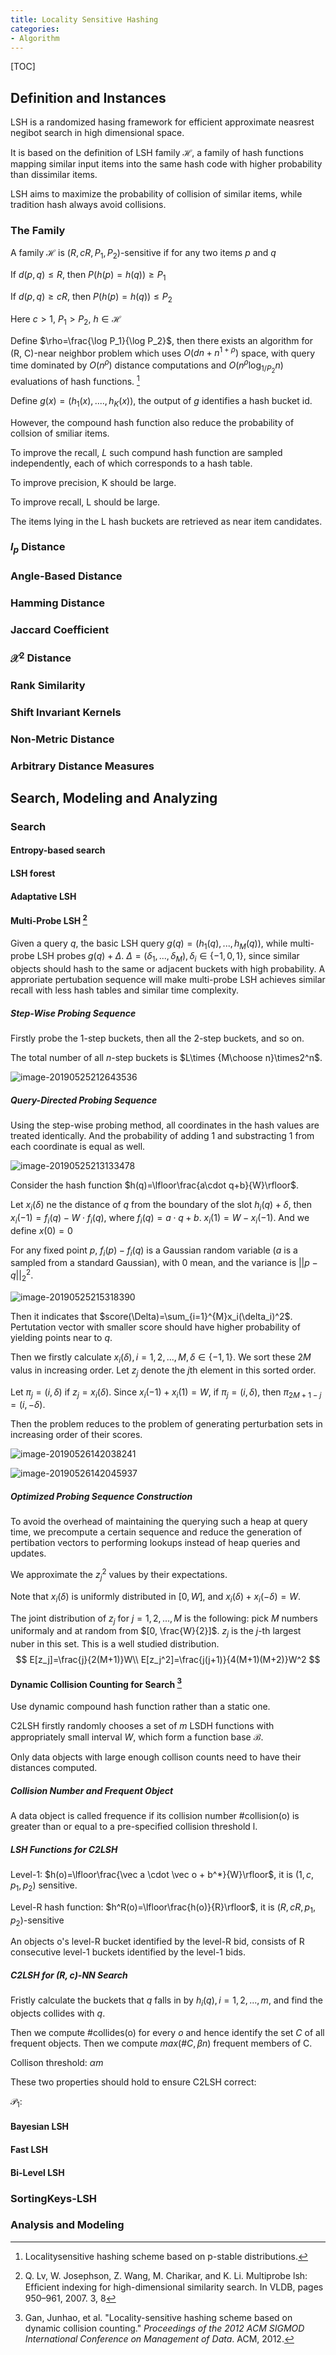 ```yaml
---
title: Locality Sensitive Hashing
categories:
- Algorithm
---
```


[TOC]

## Definition and Instances

LSH is a randomized hasing framework for efficient approximate neasrest negibot search in high dimensional space.

It is based on the definition of LSH family $\mathcal{H}$, a family of hash functions mapping similar input items into the same hash code with higher probability than dissimilar items.

LSH aims to maximize the probability of collision of similar items, while tradition hash always avoid collisions.

### The Family

A family $\mathcal{H}$ is $(R, cR, P_1, P_2)$-sensitive if for any two items $p$ and $q$

If $d(p, q)\le R$, then $P(h(p)=h(q))\ge P_1​$

If $d(p, q)\ge cR$, then $P(h(p)=h(q))\le P_2$

Here $c>1$, $P_1>P_2$, $h\in\mathcal{H}$

Define $\rho=\frac{\log P_1}{\log P_2}$, then there exists an algorithm for (R, C)-near neighbor problem which uses $O(dn+n^{1+\rho})$ space, with query time dominated by $O(n^{\rho})$ distance computations and $O(n^{\rho}\log_{1/P_2}n)$ evaluations of hash functions. [^fn1]

[^fn1]: Localitysensitive hashing scheme based on p-stable distributions.

Define $g(x)=(h_1(x), ...., h_K(x))$, the output of $g$ identifies a hash bucket id.

However, the compound hash function also reduce the probability of collsion of smiliar items.

To improve the recall, $L$ such compund hash function are sampled independently, each of which corresponds to a hash table.



To improve precision, K should be large.

To improve recall, L should be large.

The items lying in the L hash buckets are retrieved as near item candidates.

### $l_p$ Distance

### Angle-Based Distance

### Hamming Distance

### Jaccard Coefficient

### $\mathcal{X}^2$ Distance

### Rank Similarity

### Shift Invariant Kernels

### Non-Metric Distance

### Arbitrary Distance Measures

## Search, Modeling and Analyzing

### Search

#### Entropy-based search

#### LSH forest

#### Adaptative LSH

#### Multi-Probe LSH [^multi-probe-lsh]

Given a query $q$, the basic LSH query $g(q)=(h_1(q), ..., h_M(q))$, while multi-probe LSH probes $g(q)+\Delta$. $\Delta=(\delta_1, ..., \delta_M), \delta_i\in\{-1, 0, 1\}$, since similar objects should hash to the same or adjacent buckets with high probability. A approriate pertubation sequence will make multi-probe LSH achieves similar recall with less hash tables and similar time complexity.

##### Step-Wise Probing Sequence

Firstly probe the 1-step buckets, then all the 2-step buckets, and so on.

The total number of all $n$-step buckets is $L\times {M\choose n}\times2^n$.

![image-20190525212643536](locality_sensitive_hash/image-20190525212643536.png)

##### Query-Directed Probing Sequence

Using the step-wise probing method, all coordinates in the hash values are treated identically. And the probability of adding 1 and substracting 1 from each coordinate is equal as well.

![image-20190525213133478](locality_sensitive_hash/image-20190525213133478.png)

Consider the hash function $h(q)=\lfloor\frac{a\cdot q+b}{W}\rfloor$.

Let $x_i(\delta)$ ne the distance of $q$ from the boundary of the slot $h_i(q)+\delta$, then $x_i(-1)=f_i(q)-W\cdot f_i(q)$, where $f_i(q)=a\cdot q + b$. $x_i(1)=W-x_i(-1)$. And we define $x(0)=0$

For any fixed point $p$, $f_i(p)-f_i(q)$ is a Gaussian random variable ($a$ is a sampled from a standard Gaussian), with 0 mean, and the variance is $||p-q||_2^2$.

![image-20190525215318390](locality_sensitive_hash/image-20190525215318390.png)

Then it indicates that $score(\Delta)=\sum_{i=1}^{M}x_i(\delta_i)^2$. Pertutation vector with smaller score should have higher probability of yielding points near to $q$.

Then we firstly calculate $x_i(\delta), i=1, 2, ..., M, \delta\in\{-1,1\}$. We sort these $2M$ valus in increasing order. Let $z_j$ denote the $j$th element in this sorted order.

Let $\pi_j=(i, \delta)$ if $z_j=x_i(\delta)$. Since $x_i(-1)+x_i(1)=W$, if $\pi_j=(i, \delta)$, then $\pi_{2M+1-j}=(i, -\delta)$.

Then the problem reduces to the problem of generating perturbation sets in increasing order of their scores.

![image-20190526142038241](locality_sensitive_hash/image-20190526142038241.png)

![image-20190526142045937](locality_sensitive_hash/image-20190526142045937.png)

##### Optimized Probing Sequence Construction

To avoid the overhead of maintaining the querying such a heap at query time, we precompute a certain sequence and reduce the generation of pertibation vectors to performing lookups instead of heap queries and updates.

We approximate the $z_j^2$ values by their expectations.

Note that $x_i(\delta)$ is uniformly distributed in $[0, W]$, and $x_i(\delta)+x_i(-\delta)=W$.

The joint distribution of $z_j$ for $j=1,2,...,M$ is the following: pick $M$ numbers uniformaly and at random from $[0, \frac{W}{2}]$. $z_j$ is the $j$-th largest nuber in this set. This is a well studied distribution.
$$
E[z_j]=\frac{j}{2(M+1)}W\\
E[z_j^2]=\frac{j(j+1)}{4(M+1)(M+2)}W^2
$$


[^multi-probe-lsh]: Q. Lv, W. Josephson, Z. Wang, M. Charikar, and K. Li. Multiprobe lsh: Efﬁcient indexing for high-dimensional similarity search. In VLDB, pages 950–961, 2007. 3, 8

#### Dynamic Collision Counting for Search [^c2lsh]

Use dynamic compound hash function rather than a static one.

C2LSH firstly randomly chooses a set of $m$ LSDH functions with appropriately small interval $W$, which form a function base $\mathcal{B}$.

Only data objects with large enough collison counts need to have their distances computed.

##### Collision Number and Frequent Object

A data object is called frequence if its collision number #collision(o) is greater than or equal to a pre-specified collision threshold l.

##### LSH Functions for C2LSH

Level-1: $h(o)=\lfloor\frac{\vec a \cdot \vec o + b^*}{W}\rfloor$, it is $(1, c, p_1, p_2)$ sensitive.

Level-R hash function: $h^R(o)=\lfloor\frac{h(o)}{R}\rfloor$, it is $(R, cR, p_1, p_2)$-sensitive

An objects o's level-R bucket identified by the level-R bid, consists of R consecutive level-1 buckets identified by the level-1 bids.

##### C2LSH for $(R, c)$-NN Search

Fristly calculate the buckets that $q$ falls in by $h_i(q), i=1,2,...,m$, and find the objects collides with $q$.

Then we compute #collides(o) for every $o$ and hence identify the set $C$ of all frequent objects. Then we compute $max(\#C, \beta n)$ frequent members of C.

Collison threshold: $\alpha m$

These two properties should hold to ensure C2LSH correct:

$\mathcal{P}_1$: 



[^c2lsh]: Gan, Junhao, et al. "Locality-sensitive hashing scheme based on dynamic collision counting." *Proceedings of the 2012 ACM SIGMOD International Conference on Management of Data*. ACM, 2012.

#### Bayesian LSH

#### Fast LSH

#### Bi-Level LSH

### SortingKeys-LSH

### Analysis and Modeling

